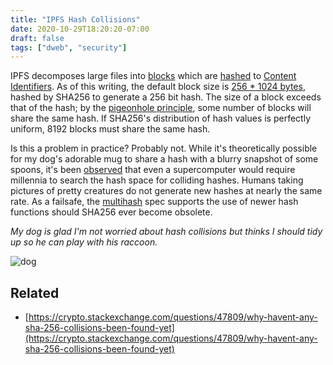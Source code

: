 ```yaml
---
title: "IPFS Hash Collisions"
date: 2020-10-29T18:20:20-07:00
draft: false
tags: ["dweb", "security"]
---
```


IPFS decomposes large files into [blocks](https://docs.ipfs.io/concepts/bitswap/) which are [hashed](https://dweb-primer.ipfs.io/ipfs-dag/crypto-hash) to [Content Identifiers](https://docs.ipfs.io/concepts/content-addressing/). As of this writing, the default block size is [256 * 1024 bytes](https://docs.ipfs.io/reference/cli/#ipfs-add), hashed by SHA256 to generate a 256 bit hash. The size of a block exceeds that of the hash; by the [pigeonhole principle](https://en.wikipedia.org/wiki/Pigeonhole_principle), some number of blocks will share the same hash. If SHA256's distribution of hash values is perfectly uniform, 8192 blocks must share the same hash.

Is this a problem in practice? Probably not. While it's theoretically possible for my dog's adorable mug to share a hash with a blurry snapshot of some spoons, it's been [observed](https://discuss.ipfs.io/t/what-to-do-in-case-of-hash-collision/482/2) that even a supercomputer would require millennia to search the hash space for colliding hashes. Humans taking pictures of pretty creatures do not generate new hashes at nearly the same rate. As a failsafe, the [multihash](https://multiformats.io/multihash/) spec supports the use of newer hash functions should SHA256 ever become obsolete.

_My dog is glad I'm not worried about hash collisions but thinks I should tidy up so he can play with his raccoon._

![dog](/blog/content/images/2020/10/dog.jpg)

## Related

* [https://crypto.stackexchange.com/questions/47809/why-havent-any-sha-256-collisions-been-found-yet](https://crypto.stackexchange.com/questions/47809/why-havent-any-sha-256-collisions-been-found-yet)
